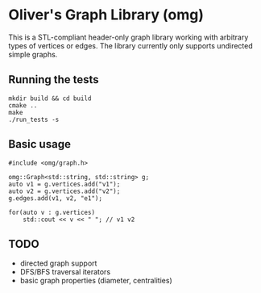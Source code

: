 # Oliver's Graph Library (omg)

This is a STL-compliant header-only graph library working with arbitrary types of
vertices or edges. The library currently only supports undirected simple
graphs.

## Running the tests

    mkdir build && cd build
    cmake ..
    make
    ./run_tests -s

## Basic usage

    #include <omg/graph.h>
    
    omg::Graph<std::string, std::string> g;
    auto v1 = g.vertices.add("v1");
    auto v2 = g.vertices.add("v2");
    g.edges.add(v1, v2, "e1");
    
    for(auto v : g.vertices)
        std::cout << v << " "; // v1 v2
    

## TODO
* directed graph support
* DFS/BFS traversal iterators
* basic graph properties (diameter, centralities)
